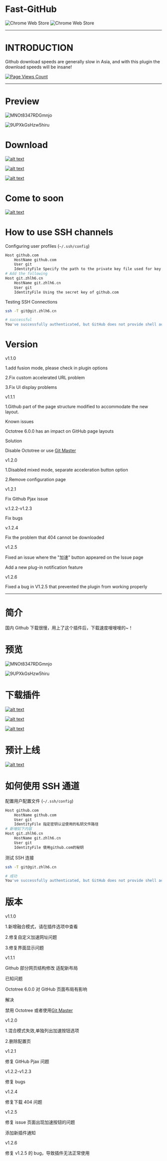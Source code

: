 # Fast-GitHub

![Chrome Web Store](https://img.shields.io/chrome-web-store/v/mfnkflidjnladnkldfonnaicljppahpg?style=for-the-badge)
![Chrome Web Store](https://img.shields.io/chrome-web-store/users/mfnkflidjnladnkldfonnaicljppahpg?style=for-the-badge)

---

# INTRODUCTION

Github download speeds are generally slow in Asia, and with this plugin the download speeds will be insane!

[![Page Views Count](https://badges.toozhao.com/badges/01EH1R0YMQANV1ACQXTEBK7JCN/green.svg)](https://badges.toozhao.com/badges/01EH1R0YMQANV1ACQXTEBK7JCN/green.svg "Get your own page views count badge on badges.toozhao.com")

---

# Preview

![MNOt8347RDGmnjo](https://i.loli.net/2021/04/23/MNOt8347RDGmnjo.png)

![9UPXkGsHzw5hiru](https://i.loli.net/2021/04/23/9UPXkGsHzw5hiru.png)

# Download

[![alt text](https://i.loli.net/2021/04/23/IqpU7COKQvzrcyG.png "title")](https://chrome.google.com/webstore/detail/github%E5%8A%A0%E9%80%9F/mfnkflidjnladnkldfonnaicljppahpg?hl=zh-CN&authuser=1)

[![alt text](https://i.loli.net/2021/04/23/SKsywoGWg1HvEja.png "title")](https://apps.apple.com/cn/app/fastgithub/id1564025982?mt=12)

[![alt text](https://i.loli.net/2021/04/23/EnS3eDi4I86Yv2N.png "title")](https://microsoftedge.microsoft.com/addons/detail/github%E5%8A%A0%E9%80%9F/alhnbdjjbokpmilgemopoomnldpejihb)

# Come to soon

[![alt text](https://i.loli.net/2021/04/23/4wGaRTisEdcBnIt.png "title")]()

# How to use SSH channels

Configuring user profiles (`~/.ssh/config`)

```bash
Host github.com
	HostName github.com
	User git
	IdentityFile Specify the path to the private key file used for key authentication
# Add the following
Host git.zhlh6.cn
	HostName git.zhlh6.cn
	User git
	IdentityFile Using the secret key of github.com
```

Testing SSH Connections

```bash
ssh -T git@git.zhlh6.cn

# successful
You've successfully authenticated, but GitHub does not provide shell access
```

# Version

v1.1.0

1.add fusion mode, please check in plugin options

2.Fix custom accelerated URL problem

3.Fix UI display problems

v1.1.1

1.Github part of the page structure modified to accommodate the new layout.

Known issues

Octotree 6.0.0 has an impact on GitHub page layouts

Solution

Disable Octotree or use <a href="https://chrome.google.com/webstore/detail/git-master/klmeolbcejnhefkapdchfhlhhjgobhmo" target="_blank">Git Master</a>

v1.2.0

1.Disabled mixed mode, separate acceleration button option

2.Remove configuration page

v1.2.1

Fix Github Pjax issue

v.1.2.2-v1.2.3

Fix bugs

v.1.2.4

Fix the problem that 404 cannot be downloaded

v1.2.5

Fixed an issue where the "加速" button appeared on the Issue page

Add a new plug-in notification feature

v1.2.6

Fixed a bug in V1.2.5 that prevented the plugin from working properly

---

# 简介

国内 Github 下载很慢，用上了这个插件后，下载速度嗖嗖嗖的~！

# 预览

![MNOt8347RDGmnjo](https://i.loli.net/2021/04/23/MNOt8347RDGmnjo.png)

![9UPXkGsHzw5hiru](https://i.loli.net/2021/04/23/9UPXkGsHzw5hiru.png)

# 下载插件

[![alt text](https://i.loli.net/2021/04/23/IqpU7COKQvzrcyG.png "title")](https://chrome.google.com/webstore/detail/github%E5%8A%A0%E9%80%9F/mfnkflidjnladnkldfonnaicljppahpg?hl=zh-CN&authuser=1)

[![alt text](https://i.loli.net/2021/04/23/SKsywoGWg1HvEja.png "title")](https://apps.apple.com/cn/app/fastgithub/id1564025982?mt=12)

[![alt text](https://i.loli.net/2021/04/23/EnS3eDi4I86Yv2N.png "title")](https://microsoftedge.microsoft.com/addons/detail/github%E5%8A%A0%E9%80%9F/alhnbdjjbokpmilgemopoomnldpejihb)

# 预计上线

[![alt text](https://i.loli.net/2021/04/23/4wGaRTisEdcBnIt.png "title")]()

# 如何使用 SSH 通道

配置用户配置文件 (`~/.ssh/config`)

```bash
Host github.com
	HostName github.com
	User git
	IdentityFile 指定密钥认证使用的私钥文件路径
# 新增如下内容
Host git.zhlh6.cn
	HostName git.zhlh6.cn
	User git
	IdentityFile 使用github.com的秘钥
```

测试 SSH 连接

```bash
ssh -T git@git.zhlh6.cn

# 成功
You've successfully authenticated, but GitHub does not provide shell access
```

# 版本

v1.1.0

1.新增融合模式，请在插件选项中查看

2.修复自定义加速网址问题

3.修复界面显示问题

v1.1.1

Github 部分网页结构修改 适配新布局

已知问题

Octotree 6.0.0 对 GitHub 页面布局有影响

解决

禁用 Octotree 或者使用<a href="https://chrome.google.com/webstore/detail/git-master/klmeolbcejnhefkapdchfhlhhjgobhmo" target="_blank">Git Master</a>

v1.2.0

1.混合模式失效,单独列出加速按钮选项

2.删除配置页

v1.2.1

修复 GitHub Pjax 问题

v1.2.2-v1.2.3

修复 bugs

v1.2.4

修复下载 404 问题

v1.2.5

修复 issue 页面出现加速按钮的问题

添加新插件通知

v1.2.6

修复 v1.2.5 的 bug，导致插件无法正常使用
